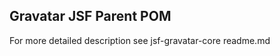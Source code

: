 Gravatar JSF Parent POM
-----------------------
For more detailed description see jsf-gravatar-core readme.md
